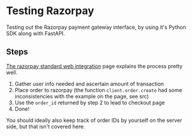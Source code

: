 # Testing Razorpay

Testing out the Razorpay payment gateway interface, by using it's Python SDK along with FastAPI.

## Steps
[The razorpay standard web integration](https://razorpay.com/docs/payment-gateway/web-integration/standard/) page explains the process pretty well.

1. Gather user info needed and ascertain amount of transaction
2. Place order to razorpay (the function `client.order.create` had some inconsistencies with the example on the page, see src)
3. Use the `order_id` returned by step 2 to lead to checkout page
3. Done!


You should ideally also keep track of order IDs by yourself on the server side, but that isn't covered here.
